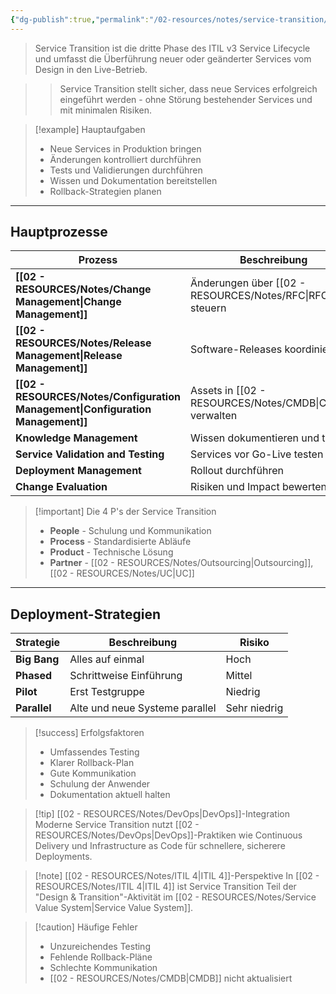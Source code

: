 ```yaml
---
{"dg-publish":true,"permalink":"/02-resources/notes/service-transition/","tags":["informatik/management","GFN/LF06"],"noteIcon":"","updated":"2025-10-24T12:55:29.133+02:00"}
---
```



>Service Transition ist die dritte Phase des ITIL v3 Service Lifecycle und umfasst die Überführung neuer oder geänderter Services vom Design in den Live-Betrieb.

>>Service Transition stellt sicher, dass neue Services erfolgreich eingeführt werden - ohne Störung bestehender Services und mit minimalen Risiken.

>[!example] Hauptaufgaben
>- Neue Services in Produktion bringen
>- Änderungen kontrolliert durchführen
>- Tests und Validierungen durchführen
>- Wissen und Dokumentation bereitstellen
>- Rollback-Strategien planen

---

## Hauptprozesse

|Prozess|Beschreibung|
|---|---|
|**[[02 - RESOURCES/Notes/Change Management\|Change Management]]**|Änderungen über [[02 - RESOURCES/Notes/RFC\|RFC]]s steuern|
|**[[02 - RESOURCES/Notes/Release Management\|Release Management]]**|Software-Releases koordinieren|
|**[[02 - RESOURCES/Notes/Configuration Management\|Configuration Management]]**|Assets in [[02 - RESOURCES/Notes/CMDB\|CMDB]] verwalten|
|**Knowledge Management**|Wissen dokumentieren und teilen|
|**Service Validation and Testing**|Services vor Go-Live testen|
|**Deployment Management**|Rollout durchführen|
|**Change Evaluation**|Risiken und Impact bewerten|

>[!important] Die 4 P's der Service Transition
>- **People** - Schulung und Kommunikation
>- **Process** - Standardisierte Abläufe
>- **Product** - Technische Lösung
>- **Partner** - [[02 - RESOURCES/Notes/Outsourcing\|Outsourcing]], [[02 - RESOURCES/Notes/UC\|UC]]

---

## Deployment-Strategien

|Strategie|Beschreibung|Risiko|
|---|---|---|
|**Big Bang**|Alles auf einmal|Hoch|
|**Phased**|Schrittweise Einführung|Mittel|
|**Pilot**|Erst Testgruppe|Niedrig|
|**Parallel**|Alte und neue Systeme parallel|Sehr niedrig|

>[!success] Erfolgsfaktoren
>- Umfassendes Testing
>- Klarer Rollback-Plan
>- Gute Kommunikation
>- Schulung der Anwender
>- Dokumentation aktuell halten

>[!tip] [[02 - RESOURCES/Notes/DevOps\|DevOps]]-Integration
>Moderne Service Transition nutzt [[02 - RESOURCES/Notes/DevOps\|DevOps]]-Praktiken wie Continuous Delivery und Infrastructure as Code für schnellere, sicherere Deployments.

>[!note] [[02 - RESOURCES/Notes/ITIL 4\|ITIL 4]]-Perspektive
>In [[02 - RESOURCES/Notes/ITIL 4\|ITIL 4]] ist Service Transition Teil der "Design & Transition"-Aktivität im [[02 - RESOURCES/Notes/Service Value System\|Service Value System]].

>[!caution] Häufige Fehler
>- Unzureichendes Testing
>- Fehlende Rollback-Pläne
>- Schlechte Kommunikation
>- [[02 - RESOURCES/Notes/CMDB\|CMDB]] nicht aktualisiert
